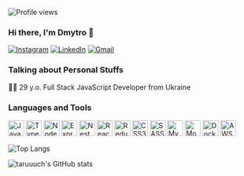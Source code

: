 ![Profile views](https://gpvc.arturio.dev/taruuuch)

### **Hi there, I'm Dmytro 👋**

[![Instagram](https://img.shields.io/badge/-Instagram-8134af?logo=Instagram&style=for-the-badge&logoColor=white)](https://www.instagram.com/taruuuch/)
[![LinkedIn](https://img.shields.io/badge/-LinkedIn-blue?style=for-the-badge&logo=Linkedin&logoColor=white&link=https://www.linkedin.com/in/artemchuk-dmytro/)](https://www.linkedin.com/in/artemchuk-dmytro/)
[![Gmail](https://img.shields.io/badge/-Gmail-c14438?style=for-the-badge&logo=Gmail&logoColor=white&link=mailto:taruuuch@gmail.com)](mailto:taruuuch@gmail.com)

### **Talking about Personal Stuffs**

👨‍💻 29 y.o. Full Stack JavaScript Developer from Ukraine 

### **Languages and Tools**

<div style="display:inline-block;">
<img alt="JavaScript" width="32px" src="https://cdn.jsdelivr.net/gh/devicons/devicon@latest/icons/javascript/javascript-plain.svg" />
<img alt="TypeScript" width="32px" src="https://cdn.jsdelivr.net/gh/devicons/devicon@latest/icons/typescript/typescript-plain.svg" />
<img alt="Node.js" width="32px" src="https://cdn.jsdelivr.net/gh/devicons/devicon@latest/icons/nodejs/nodejs-plain-wordmark.svg" />
<img alt="Express" width="32px" src="https://cdn.jsdelivr.net/gh/devicons/devicon@latest/icons/express/express-original-wordmark.svg" />
<img alt="NestJS" width="32px" src="https://cdn.jsdelivr.net/gh/devicons/devicon@latest/icons/nestjs/nestjs-original-wordmark.svg" />
<img alt="React" width="32px" src="https://cdn.jsdelivr.net/gh/devicons/devicon@latest/icons/react/react-original.svg" />
<img alt="Redux" width="32px" src="https://cdn.jsdelivr.net/gh/devicons/devicon@latest/icons/redux/redux-original.svg" />
<img alt="CSS3" width="32px" src="https://cdn.jsdelivr.net/gh/devicons/devicon@latest/icons/css3/css3-plain-wordmark.svg" />
<img alt="SASS" width="32px" src="https://cdn.jsdelivr.net/gh/devicons/devicon@latest/icons/sass/sass-original.svg" />
<img alt="MySQL" width="32px" src="https://cdn.jsdelivr.net/gh/devicons/devicon@latest/icons/mysql/mysql-plain-wordmark.svg" />
<img alt="MongoDB" width="32px" src="https://cdn.jsdelivr.net/gh/devicons/devicon@latest/icons/mongodb/mongodb-plain-wordmark.svg" />
<img alt="Docker" width="32px" src="https://cdn.jsdelivr.net/gh/devicons/devicon@latest/icons/docker/docker-plain-wordmark.svg" />
<img alt="AWS" width="32px" src="https://cdn.jsdelivr.net/gh/devicons/devicon@latest/icons/amazonwebservices/amazonwebservices-plain-wordmark.svg" />
</div>
<br>

![Top Langs](https://github-readme-stats.vercel.app/api/top-langs/?username=taruuuch&langs_count=5&theme=nord)

![taruuuch's GitHub stats](https://github-readme-stats.vercel.app/api?username=taruuuch&show_icons=true&theme=nord)
